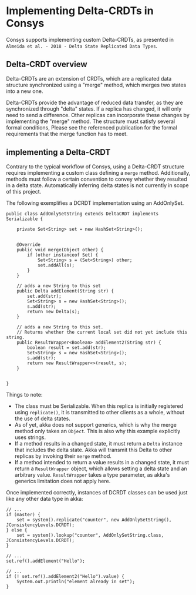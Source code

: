 # Implementing Delta-CRDTs in Consys

Consys supports implementing custom Delta-CRDTs, as presented in `Almeida et al. - 2018 - Delta State Replicated Data Types`. 

## Delta-CRDT overview
Delta-CRDTs are an extension of CRDTs, which are a replicated data structure synchronized using a "merge" method, which merges two states into a new one. 

Delta-CRDTs provide the advantage of reduced data transfer, as they are synchronized through "delta" states. If a replica has changed, it will only need to send a difference. 
Other replicas can incorporate these changes by implementing the "merge" method. 
The structure must satisfy several formal conditions, Please see the referenced publication for the formal requirements that the merge function has to meet.
## implementing a Delta-CRDT

Contrary to the typical workflow of Consys, using a Delta-CRDT structure requires implementing a custom class defining a `merge` method. Additionally, methods must follow a certain convention to convey whether they resulted in a delta state. 
Automatically inferring delta states is not currently in scope of this project.

The following exemplifies a DCRDT implementation using an AddOnlySet. 

```
public class AddOnlySetString extends DeltaCRDT implements Serializable {

    private Set<String> set = new HashSet<String>();


    @Override
    public void merge(Object other) {
        if (other instanceof Set) {
            Set<String> s = (Set<String>) other;
            set.addAll(s);
        }
    }

    // adds a new String to this set
    public Delta addElement(String str) {
        set.add(str);
        Set<String> s = new HashSet<String>();
        s.add(str);
        return new Delta(s);
    }

    // adds a new String to this set. 
    // Returns whether the current local set did not yet include this string.
    public ResultWrapper<Boolean> addElement2(String str) {
        boolean result = set.add(str);
        Set<String> s = new HashSet<String>();
        s.add(str);
        return new ResultWrapper<>(result, s);
    }


}
```


Things to note:
* The class must be Serializable. When this replica is initially registered using `replicate()`, it is transmitted to other clients as a whole, without the use of delta states.
* As of yet, akka does not support generics, which is why the merge method only takes an `Object`. This is also why this example explicitly uses strings. 
* If a method results in a changed state, it must return a `Delta` instance that includes the delta state. Akka will transmit this Delta to other replicas by invoking their `merge` method.
* If a method intended to return a value results in a changed state, it must return a `ResultWrapper` object, which allows setting a delta state and an arbitrary value. `ResultWrapper` takes a type parameter, as akka's generics limitation does not apply here.

Once implemented correctly, instances of DCRDT classes can be used just like any other data type in akka:

```
// ...
if (master) {
    set = system().replicate("counter", new AddOnlySetString(), JConsistencyLevels.DCRDT);
} else {
    set = system().lookup("counter", AddOnlySetString.class, JConsistencyLevels.DCRDT);
}

// ...
set.ref().addElement("Hello");

// ...
if (! set.ref().addElement2("Hello").value) {
    System.out.println("element already in set");
}
```